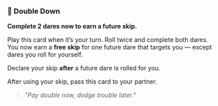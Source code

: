 ### 🎲 Double Down  
**Complete 2 dares now to earn a future skip.**

Play this card when it’s your turn. Roll twice and complete both dares.  
You now earn a **free skip** for one future dare that targets you — except dares you roll for yourself.

Declare your skip **after** a future dare is rolled for you.

After using your skip, pass this card to your partner.

> *"Pay double now, dodge trouble later."*
